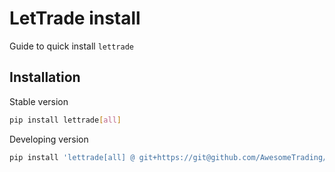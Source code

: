 # LetTrade install

Guide to quick install `lettrade`

## Installation

Stable version

```sh
pip install lettrade[all]
```

Developing version

```sh
pip install 'lettrade[all] @ git+https://git@github.com/AwesomeTrading/LetTrade.git@main'
```
